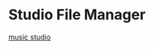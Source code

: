 
# Studio File Manager

[music studio](https://www.ipr.edu/wp-content/uploads/2020/02/music-studio-1024x576.jpg)